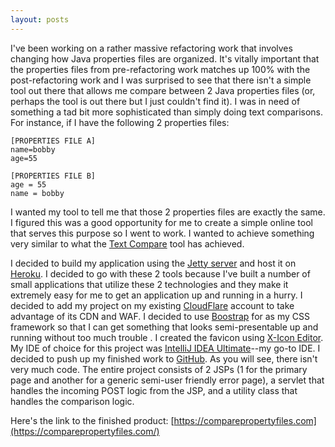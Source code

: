 ```yaml
---
layout: posts
---
```


I've been working on a rather massive refactoring work that involves changing how Java properties files are organized.  It's vitally important that the properties files from pre-refactoring work matches up 100% with the post-refactoring work and I was surprised to see that there isn't a simple tool out there that allows me compare between 2 Java properties files (or, perhaps the tool is out there but I just couldn't find it).  I was in need of something a tad bit more sophisticated than simply doing text comparisons.  For instance, if I have the following 2 properties files:

    [PROPERTIES FILE A]
    name=bobby
    age=55

    [PROPERTIES FILE B]
    age = 55
    name = bobby

I wanted my tool to tell me that those 2 properties files are exactly the same.  I figured this was a good opportunity for me to create a simple online tool that serves this purpose so I went to work.  I wanted to achieve something very similar to what the [Text Compare](https://text-compare.com/) tool has achieved.

I decided to build my application using the [Jetty server](http://www.eclipse.org/jetty/) and host it on [Heroku](https://www.heroku.com/).  I decided to go with these 2 tools because I've built a number of small applications that utilize these 2 technologies and they make it extremely easy for me to get an application up and running in a hurry.  I decided to add my project on my existing [CloudFlare](https://www.cloudflare.com) account to take advantage of its CDN and WAF.  I decided to use [Boostrap](http://getbootstrap.com/) for as my CSS framework so that I can get something that looks semi-presentable up and running without too much trouble .  I created the favicon using [X-Icon Editor](http://www.xiconeditor.com/).  My IDE of choice for this project was [IntelliJ IDEA Ultimate](https://www.jetbrains.com/idea/)--my go-to IDE.  I decided to push up my finished work to [GitHub](https://github.com/junhopark/compare-property-files).  As you will see, there isn't very much code.  The entire project consists of 2 JSPs (1 for the primary page and another for a generic semi-user friendly error page), a servlet that handles the incoming POST logic from the JSP, and a utility class that handles the comparison logic.

Here's the link to the finished product: [https://comparepropertyfiles.com](https://comparepropertyfiles.com/)
